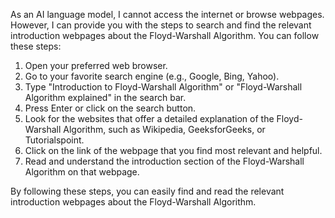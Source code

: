 

As an AI language model, I cannot access the internet or browse webpages. However, I can provide you with the steps to search and find the relevant introduction webpages about the Floyd-Warshall Algorithm. You can follow these steps:

1. Open your preferred web browser.
2. Go to your favorite search engine (e.g., Google, Bing, Yahoo).
3. Type "Introduction to Floyd-Warshall Algorithm" or "Floyd-Warshall Algorithm explained" in the search bar.
4. Press Enter or click on the search button.
5. Look for the websites that offer a detailed explanation of the Floyd-Warshall Algorithm, such as Wikipedia, GeeksforGeeks, or Tutorialspoint.
6. Click on the link of the webpage that you find most relevant and helpful.
7. Read and understand the introduction section of the Floyd-Warshall Algorithm on that webpage.

By following these steps, you can easily find and read the relevant introduction webpages about the Floyd-Warshall Algorithm.
